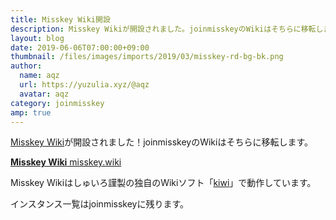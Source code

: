 ```yaml
---
title: Misskey Wiki開設
description: Misskey Wikiが開設されました。joinmisskeyのWikiはそちらに移転します。
layout: blog
date: 2019-06-06T07:00:00+09:00
thumbnail: /files/images/imports/2019/03/misskey-rd-bg-bk.png
author:
  name: aqz
  url: https://yuzulia.xyz/@aqz
  avatar: aqz
category: joinmisskey
amp: true
---
```

[Misskey Wiki](https://misskey.wiki)が開設されました！joinmisskeyのWikiはそちらに移転します。

[**Misskey Wiki** misskey.wiki](https://misskey.wiki)

Misskey Wikiはしゅいろ謹製の独自のWikiソフト「[kiwi](https://github.com/syuilo/kiwi)」で動作しています。

インスタンス一覧はjoinmisskeyに残ります。
